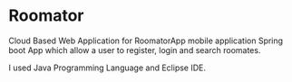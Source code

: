 # Roomator
Cloud Based Web Application for RoomatorApp mobile application 
Spring boot App which allow a user to register, login and search roomates.

I used Java Programming Language and Eclipse IDE.
